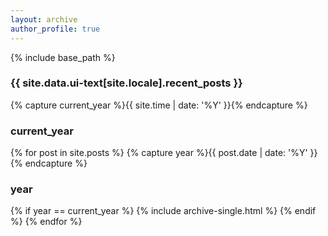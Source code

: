 ```yaml
---
layout: archive
author_profile: true
---
```


{% include base_path %}

<h3 class="archive__subtitle">{{ site.data.ui-text[site.locale].recent_posts }}</h3>

{% capture current_year %}{{ site.time | date: '%Y' }}{% endcapture %}

<h3 class="archive__subtitle">current_year</h3>

{% for post in site.posts %}
  {% capture year %}{{ post.date | date: '%Y' }}{% endcapture %}
  <h3 class="archive__subtitle">year</h3>
  {% if year == current_year %}
    {% include archive-single.html %}
  {% endif %}
{% endfor %}
